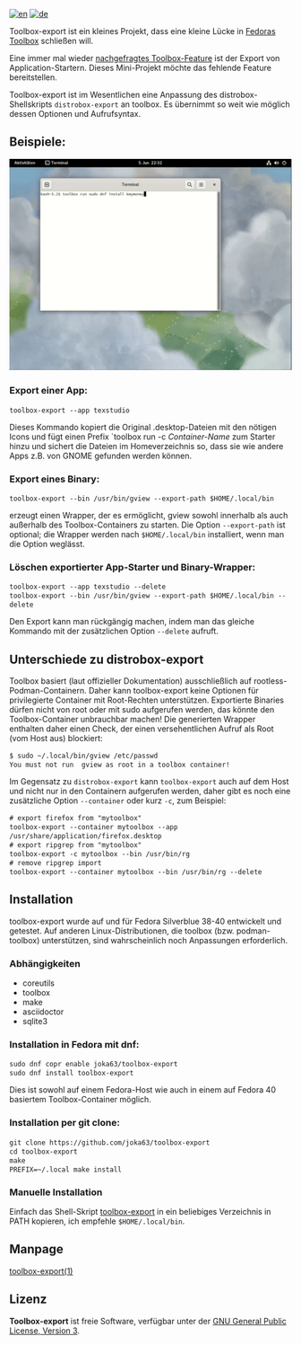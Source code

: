 [![en](https://img.shields.io/badge/lang-en-red.svg)](README.md)
[![de](https://img.shields.io/badge/lang-de-yellow.svg)](README.de.md)

Toolbox-export ist ein kleines Projekt, dass eine kleine Lücke in [Fedoras Toolbox](https://docs.fedoraproject.org/en-US/fedora-silverblue/toolbox/) schließen will. 

Eine immer mal wieder  [nachgefragtes Toolbox-Feature](https://github.com/orgs/community/discussions/31132) ist der Export von Application-Startern. Dieses Mini-Projekt möchte das fehlende Feature bereitstellen.
 
Toolbox-export ist im Wesentlichen eine Anpassung des distrobox-Shellskripts `distrobox-export` an toolbox. Es übernimmt so weit wie möglich dessen Optionen und Aufrufsyntax.

## Beispiele:

![Demo: Export von KMyMoney](demo/toolbox-export-demo.gif)

### Export einer App:

```
toolbox-export --app texstudio
```

Dieses Kommando kopiert die Original .desktop-Dateien mit den nötigen Icons und fügt einen Prefix `toolbox run -c _Container-Name_ zum Starter hinzu und sichert die Dateien im Homeverzeichnis so, dass sie wie andere Apps z.B. von GNOME gefunden werden können.

### Export eines Binary:

```
toolbox-export --bin /usr/bin/gview --export-path $HOME/.local/bin
```

erzeugt einen Wrapper, der es ermöglicht, gview sowohl innerhalb als auch außerhalb des Toolbox-Containers zu starten. Die Option `--export-path` ist optional; die Wrapper werden nach `$HOME/.local/bin` installiert, wenn man die Option weglässt.

### Löschen exportierter App-Starter und Binary-Wrapper:

```
toolbox-export --app texstudio --delete
toolbox-export --bin /usr/bin/gview --export-path $HOME/.local/bin --delete
```

Den Export kann man rückgängig machen, indem man das gleiche Kommando mit der zusätzlichen Option `--delete` aufruft.

## Unterschiede zu distrobox-export

Toolbox basiert (laut offizieller Dokumentation) ausschließlich auf rootless-Podman-Containern. Daher kann toolbox-export keine Optionen für privilegierte Container mit Root-Rechten unterstützen. Exportierte Binaries dürfen nicht von root oder mit sudo aufgerufen werden, das könnte den Toolbox-Container unbrauchbar machen! Die generierten Wrapper enthalten daher einen Check, der einen versehentlichen Aufruf als Root (vom Host aus) blockiert:

```
$ sudo ~/.local/bin/gview /etc/passwd
You must not run  gview as root in a toolbox container!
```


Im Gegensatz zu `distrobox-export` kann `toolbox-export` auch auf dem Host und nicht nur in den Containern aufgerufen werden, daher gibt es noch eine zusätzliche Option `--container` oder kurz `-c`, zum Beispiel:

```
# export firefox from "mytoolbox"
toolbox-export --container mytoolbox --app /usr/share/application/firefox.desktop 
# export ripgrep from "mytoolbox"
toolbox-export -c mytoolbox --bin /usr/bin/rg
# remove ripgrep import
toolbox-export --container mytoolbox --bin /usr/bin/rg --delete
```

## Installation

toolbox-export wurde auf und für Fedora Silverblue 38-40 entwickelt und getestet. Auf anderen Linux-Distributionen, die toolbox (bzw. podman-toolbox) unterstützen, sind wahrscheinlich noch Anpassungen erforderlich.

### Abhängigkeiten

- coreutils
- toolbox
- make
- asciidoctor
- sqlite3

### Installation in Fedora mit dnf:
```
sudo dnf copr enable joka63/toolbox-export
sudo dnf install toolbox-export
```
Dies ist sowohl auf einem Fedora-Host wie auch in einem auf Fedora 40 basiertem Toolbox-Container möglich.

### Installation per git clone:

```
git clone https://github.com/joka63/toolbox-export
cd toolbox-export
make
PREFIX=~/.local make install 	
```

### Manuelle Installation

Einfach das Shell-Skript [toolbox-export](toolbox-export) in ein beliebiges Verzeichnis in PATH kopieren, ich empfehle `$HOME/.local/bin`.

## Manpage

[toolbox-export(1)](doc/toolbox-export.1.asciidoc)

## Lizenz

**Toolbox-export** ist freie Software, verfügbar unter der [GNU General Public License, Version 3](https://www.gnu.org/licenses/gpl.html).

